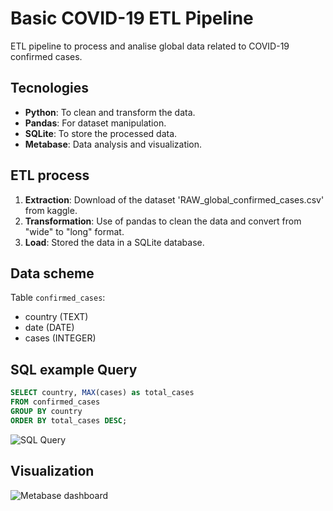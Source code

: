 # Basic COVID-19 ETL Pipeline
ETL pipeline to process and analise global data related to COVID-19 confirmed cases.

## Tecnologies
- **Python**: To clean and transform the data.
- **Pandas**: For dataset manipulation.
- **SQLite**: To store the processed data.
- **Metabase**: Data analysis and visualization.

## ETL process
1. **Extraction**: Download of the dataset 'RAW_global_confirmed_cases.csv' from kaggle.
2. **Transformation**: Use of pandas to clean the data and convert from "wide" to "long" format.
3. **Load**: Stored the data in a SQLite database.

## Data scheme
Table `confirmed_cases`:
- country (TEXT)
- date (DATE)
- cases (INTEGER)

## SQL example Query
```sql
SELECT country, MAX(cases) as total_cases
FROM confirmed_cases
GROUP BY country
ORDER BY total_cases DESC;
```
 ![SQL Query](https://i.imgur.com/gdh45kp.png "SQL Query")

## Visualization
![Metabase dashboard](https://i.imgur.com/BmEhmJq.png "Metabase dashboard")